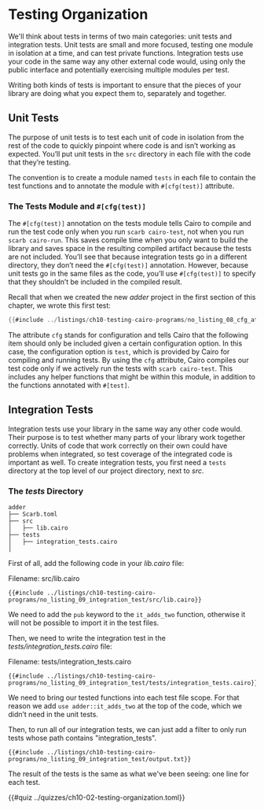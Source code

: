 # Testing Organization

We'll think about tests in terms of two main categories: unit tests and integration tests. Unit tests are small and more focused, testing one module in isolation at a time, and can test private functions. Integration tests use your code in the same way any other external code would, using only the public interface and potentially exercising multiple modules per test.

Writing both kinds of tests is important to ensure that the pieces of your library are doing what you expect them to, separately and together.

## Unit Tests

The purpose of unit tests is to test each unit of code in isolation from the rest of the code to quickly pinpoint where code is and isn’t working as expected. You’ll put unit tests in the `src` directory in each file with the code that they’re testing.

The convention is to create a module named `tests` in each file to contain the test functions and to annotate the module with `#[cfg(test)]` attribute.

### The Tests Module and `#[cfg(test)]`

The `#[cfg(test)]` annotation on the tests module tells Cairo to compile and run the test code only when you run `scarb cairo-test`, not when you run `scarb cairo-run`. This saves compile time when you only want to build the library and saves space in the resulting compiled artifact because the tests are not included. You’ll see that because integration tests go in a different directory, they don’t need the `#[cfg(test)]` annotation. However, because unit tests go in the same files as the code, you’ll use `#[cfg(test)]` to specify that they shouldn’t be included in the compiled result.

Recall that when we created the new _adder_ project in the first section of this chapter, we wrote this first test:

```rust
{{#include ../listings/ch10-testing-cairo-programs/no_listing_08_cfg_attr/src/lib.cairo}}
```

The attribute `cfg` stands for configuration and tells Cairo that the following item should only be included given a certain configuration option. In this case, the configuration option is `test`, which is provided by Cairo for compiling and running tests. By using the `cfg` attribute, Cairo compiles our test code only if we actively run the tests with `scarb cairo-test`. This includes any helper functions that might be within this module, in addition to the functions annotated with `#[test]`.

## Integration Tests

Integration tests use your library in the same way any other code would. Their purpose is to test whether many parts of your library work together correctly. Units of code that work correctly on their own could have problems when integrated, so test coverage of the integrated code is important as well. To create integration tests, you first need a `tests` directory at the top level of our project directory, next to _src_.

### The _tests_ Directory

```shell
adder
├── Scarb.toml
├── src
│   ├── lib.cairo
├── tests
│   ├── integration_tests.cairo
│

```

First of all, add the following code in your _lib.cairo_ file:

<span class="caption">Filename: src/lib.cairo</span>

```rust, noplayground
{{#include ../listings/ch10-testing-cairo-programs/no_listing_09_integration_test/src/lib.cairo}}
```

We need to add the `pub` keyword to the `it_adds_two` function, otherwise it will not be possible to import it in the test files.

Then, we need to write the integration test in the _tests/integration_tests.cairo_ file:

<span class="caption">Filename: tests/integration_tests.cairo</span>

```rust, noplayground
{{#include ../listings/ch10-testing-cairo-programs/no_listing_09_integration_test/tests/integration_tests.cairo}}
```

We need to bring our tested functions into each test file scope. For that reason we add `use adder::it_adds_two` at the top of the code, which we didn’t need in the unit tests.

Then, to run all of our integration tests, we can just add a filter to only run tests whose path contains "integration_tests".

```shell
{{#include ../listings/ch10-testing-cairo-programs/no_listing_09_integration_test/output.txt}}
```

The result of the tests is the same as what we've been seeing: one line for each test.

{{#quiz ../quizzes/ch10-02-testing-organization.toml}}
